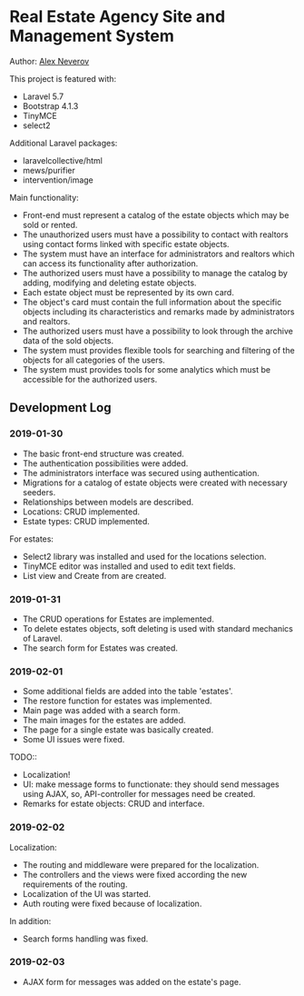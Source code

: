 # Real Estate Agency Site and Management System

Author: [Alex Neverov](al_neverov@live.ru)

This project is featured with:

- Laravel 5.7
- Bootstrap 4.1.3
- TinyMCE
- select2

Additional Laravel packages:

- laravelcollective/html
- mews/purifier
- intervention/image

Main functionality:

- Front-end must represent a catalog of the estate objects which may be sold or rented.
- The unauthorized users must have a possibility to contact with realtors using contact forms linked with specific estate objects.
- The system must have an interface for administrators and realtors which can access its functionality after authorization.
- The authorized users must have a possibility to manage the catalog by adding, modifying and deleting estate objects.
- Each estate object must be represented by its own card.
- The object's card must contain the full information about the specific objects including its characteristics and remarks made by administrators and realtors.
- The authorized users must have a possibility to look through the archive data of the sold objects.
- The system must provides flexible tools for searching and filtering of the objects for all categories of the users.
- The system must provides tools for some analytics which must be accessible for the authorized users.

## Development Log

### 2019-01-30

- The basic front-end structure was created.
- The authentication possibilities were added.
- The administrators interface was secured using authentication.
- Migrations for a catalog of estate objects were created with necessary seeders.
- Relationships between models are described.
- Locations: CRUD implemented.
- Estate types: CRUD implemented.

For estates:

- Select2 library was installed and used for the locations selection.
- TinyMCE editor was installed and used to edit text fields.
- List view and Create from are created.

### 2019-01-31

- The CRUD operations for Estates are implemented.
- To delete estates objects, soft deleting is used with standard mechanics of Laravel.
- The search form for Estates was created.

### 2019-02-01

- Some additional fields are added into the table 'estates'.
- The restore function for estates was implemented.
- Main page was added with a search form.
- The main images for the estates are added.
- The page for a single estate was basically created.
- Some UI issues were fixed.

TODO::

- Localization!
- UI: make message forms to functionate: they should send messages using AJAX, so, API-controller for messages need be created.
- Remarks for estate objects: CRUD and interface.

### 2019-02-02

Localization:

- The routing and middleware were prepared for the localization.
- The controllers and the views were fixed according the new requirements of the routing.
- Localization of the UI was started.
- Auth routing were fixed because of localization.

In addition:

- Search forms handling was fixed.

### 2019-02-03

- AJAX form for messages was added on the estate's page.
